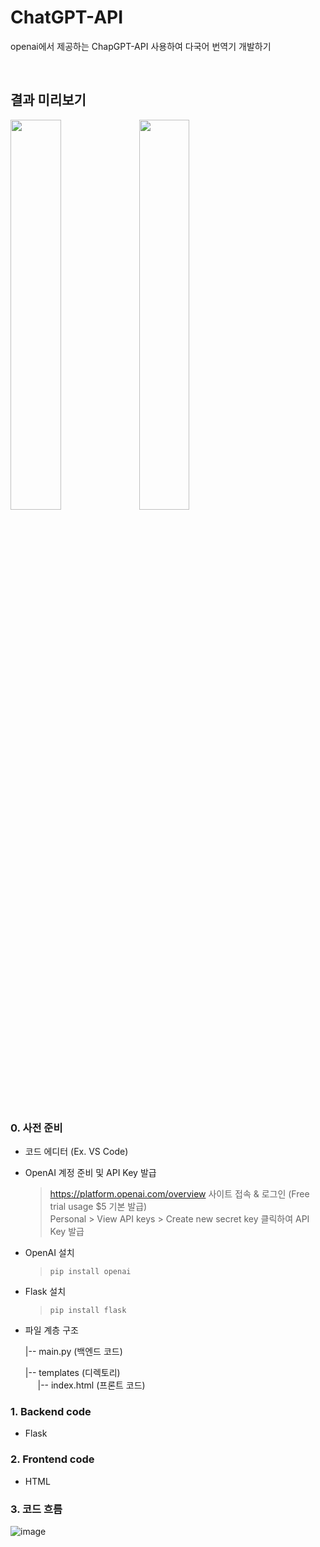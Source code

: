 # ChatGPT-API
openai에서 제공하는 ChapGPT-API 사용하여 다국어 번역기 개발하기

<br>

## 결과 미리보기
<div display="inline">
  <img src="https://github.com/jsb17/ChatGPT-API/assets/71314558/e19597f6-7a61-47ce-8d63-5ddf93872968" width="40%">
  <img src="https://github.com/jsb17/ChatGPT-API/assets/71314558/2ae17a4c-3fbb-4812-a637-9f1dbb736c08" width="40%">
</div>

<br>

### 0. 사전 준비

  - 코드 에디터 (Ex. VS Code)
    
  - OpenAI 계정 준비 및 API Key 발급
     > https://platform.openai.com/overview 사이트 접속 & 로그인 (Free trial usage $5 기본 발급) <br>
     > Personal > View API keys > Create new secret key 클릭하여 API Key 발급
    
  - OpenAI 설치 

    > <code>pip install openai</code>

  - Flask 설치 

    > <code>pip install flask</code>
    
  - 파일 계층 구조

    |-- main.py (백엔드 코드)

    |-- templates (디렉토리)
           <br>&nbsp;&nbsp;&nbsp;&nbsp;&nbsp;|-- index.html (프론트 코드)

### 1. Backend code
- Flask
### 2. Frontend code
- HTML
### 3. 코드 흐름
![image](https://github.com/jsb17/ChatGPT-API/assets/71314558/034e34e3-eda3-46da-8780-e01042142cbe)

